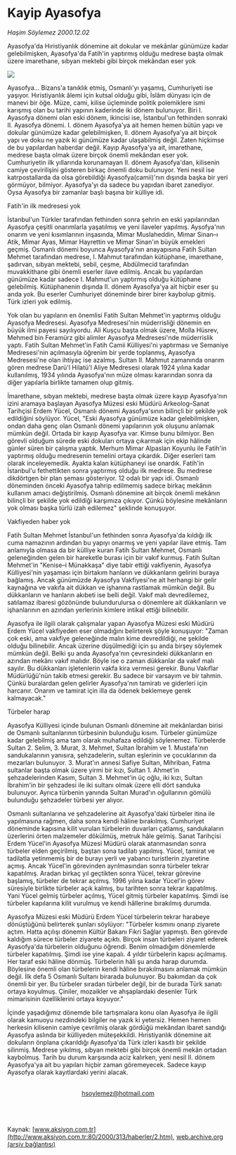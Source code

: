 # Kayip Ayasofya

*Haşim Söylemez 2000.12.02*

<div>
 <p class="spot">
  Ayasofya'da Hıristiyanlık dönemine ait dokular ve mekânlar günümüze kadar  gelebilmişken, Ayasofya'da  Fatih'in yaptırmış olduğu medrese başta olmak üzere  imarethane, sıbyan mektebi gibi birçok mekândan eser yok
 </p>
 <p class="metin">
 </p>
 <img border="0" src="/web/20010421093430im_/http://www.aksiyon.com.tr/2000/313/resimler/Kayip,jpg"/>
 <p class="metin">
  Ayasofya... Bizans'a tanıklık etmiş, Osmanlı'yı yaşamış, Cumhuriyeti ise yaşıyor. Hıristiyanlık âlemi için kutsal olduğu gibi, İslâm dünyası için de manevi bir öğe. Müze, cami, kilise üçleminde politik polemiklere ismi karışmış olan bu tarihi yapının kaderinde iki dönem bulunuyor. Biri I. Ayasofya dönemi olan eski dönem, ikincisi ise, İstanbul'un fethinden sonraki II. Ayasofya dönemi. I. dönem Ayasofya'ya ait hemen hemen bütün yapı ve dokular günümüze kadar gelebilmişken, II. dönem Ayasofya'ya ait birçok yapı ve doku ne yazık ki günümüze kadar ulaşabilmiş değil. Zaten hiçkimse de bu yapılardan haberdar değil. Kayıp Ayasofya'ya ait, imarethane, medrese başta olmak üzere birçok önemli mekândan eser yok. Cumhuriyetin ilk yıllarında korunamayan II. dönem Ayasofya'dan, kilisenin camiye çevirilişini gösteren birkaç önemli doku bulunuyor. Yeni nesil ise katrpostallarda da olsa görebildiği Ayasofya(camii)'nın dışında başka bir yeri görmüyor, bilmiyor. Ayasofya'yı da sadece bu yapıdan ibaret zanediyor. Oysa Ayasofya bir zamanlar başlı başına bir külliye idi.
 </p>
 <p class="metin">
  Fatih'in ilk medresesi yok
 </p>
 <p class="metin">
  İstanbul'un Türkler tarafından fethinden sonra şehrin en eski yapılarından Ayasofya çeşitli onarımlarla yaşatılmış ve yeni ilaveler yapılmış. Aysofya'nın onarım ve yeni kısımlarının inşasında, Mimar Muslaheddin, Mimar Sinan–ı Atik, Mimar Ayas, Mimar Hayrettin ve Mimar Sinan'ın büyük emekleri geçmiş. Osmanlı dönemi boyunca Ayasofya'nın anayapısına Fatih Sultan Mehmet tarafından medrese, I. Mahmut tarafından kütüphane, imarethane, şadırvan, sıbyan mektebi, sebil, çeşme, Abdülmecid tarafından muvakkithane gibi önemli eserler ilave edilmiş. Ancak bu yapılardan günümüze kadar sadece I. Mahmut'un yaptırmış olduğu kütüphane gelebilmiş. Kütüphanenin dışında II. dönem Ayasofya'ya ait hiçbir eser şu anda yok. Bu eserler Cumhuriyet döneminde birer birer kaybolup gitmiş. Türk izleri yok edilmiş.
 </p>
 <p class="metin">
  Yok olan bu yapıların en önemlisi Fatih Sultan Mehmet'in yaptırmış olduğu Ayasofya Medresesi. Ayasofya Medresesi'nin müderrisliği dönemin en büyük ilmi payesi sayılıyordu. Ali Kuşçu başta olmak üzere, Molla Hüsrev, Mehmed bin Feramürz gibi alimler Ayasofya Medresesi'nde müderrislik yaptı. Fatih Sultan Mehmet'in Fatih Camii Külliyesi'ni yaptırması ve Semaniye Medresesi'nin açılmasıyla öğrenim bir yerde toplanmış, Ayasofya Medresesi'ne olan ihtiyaç ise azalmış. Sultan II. Mahmut zamanında onarım gören medrese Darü'l Hilatü'l Aliye Medresesi olarak 1924 yılına kadar kullanılmış, 1934 yılında Ayasofya'nın müze olması kararından sonra da diğer yapılarla birlikte tamamen olup gitmiş.
 </p>
 <p class="metin">
  İmarethane, sıbyan mektebi, medrese başta olmak üzere kayıp Ayasofya'nın izini aramaya başlayan Ayasofya Müzesi eski Müdürü Arkeolog–Sanat Tarihçisi Erdem Yücel, Osmanlı dönemi Ayasofya'sının bilinçli bir şekilde yok edildiğini söylüyor. Yücel, "Eski Ayasofya günümüze kadar gelebilmişken, ondan daha genç olan Osmanlı dönemi yapılarının yok oluşunu anlamak mümkün değil. Ortada bir kayıp Ayasofya var. Kimse bunu bilmiyor. Ben görevli olduğum sürede eski dokuları ortaya çıkarmak için ekip hâlinde günler süren bir çalışma yaptık. Merhum Mimar Alpaslan Koyunlu ile Fatih'in yaptırmış olduğu medresenin temelini ortaya çıkardık. Diğer eserleri tam olarak inceleyemedik. Ayakta kalan kütüphaneyi ise onardık. Fatih'in İstanbul'u fethettikten sonra yaptırmış olduğu ilk medrese. Bu medrese dikdörtgen bir plan şeması gösteriyor. 12 odalı bir yapı idi. Osmanlı döneminden önceki Ayasofya tahrip edilmemiş sadece birkaç mekânın kullanım amacı değiştirilmiş. Osmanlı dönemine ait birçok önemli mekânın bilinçli bir şekilde yok edildiği karşımıza çıkıyor. Çünkü böylesine mekânların yok olması başka türlü izah edilemez" şeklinde konuşuyor.
 </p>
 <p class="metin">
  Vakfiyeden haber yok
 </p>
 <p class="metin">
  Fatih Sultan Mehmet İstanbul'un fethinden sonra Ayasofya'da kıldığı ilk cuma namazının ardından bu yapıyı onarmış ve yeni yapılar ilave etmiş. Tam anlamıyla olmasa da bir külliye kuran Fatih Sultan Mehmet, Osmanlı geleneğinden gelen bir hareketle burası için bir vakıf kurmuş. Fatih Sultan Mehmet'in "Kenise–i Münakkaşa" diye tabir ettiği vakfiyenin, Ayasofya Külliyesi'nin yaşaması için birtakım hanların ve dükkanların gelirini buraya bağlamış. Ancak günümüzde Ayasofya Vakfiyesi'ne ait herhangi bir gelir kaynağına ve vakıfa ait dükkan ve işhanına rastlamak mümkün değil. Bu dükkanların ve hanların akıbeti ise belli değil. Vakıf malı devredilemez, satılamaz ibaresi gözönünde bulundurulursa o dönemlere ait dükkanların ve işhanlarının en azından yerlerinin kimlere intikal ettiği bilinebilir.
 </p>
 <p class="metin">
  Ayasofya ile ilgili olarak çalışmalar yapan Ayasofya Müzesi eski Müdürü Erdem Yücel vakfiyeden eser olmadığını belirterek şöyle konuşuyor: "Zaman çok eski, ama vakfiye geleneğinde malın kime devredildiği, ne şekilde olduğu bilinebilir. Ancak üzerine düşülmediği için şu anda birşey söylemek mümkün değil. Belki şu anda Ayasofya'nın çevresindeki dükkanların en azından mekânı vakıf malıdır. Böyle ise o zaman dükkanlar da vakıf malı sayılır. Bu dükkanları işletenlerin vakfa kira vermesi gerekir. Bunu Vakıflar Müdürlüğü'nün takib etmesi gerekir. Bu sadece bir varsayım ve bir tahmin. Çünkü buralardan gelen gelirler Ayasofya'nın tamiratı ve giderleri için harcanır. Onarım ve tamirat için illa da ödenek beklemeye gerek kalmayacak."
 </p>
 <p class="metin">
  Türbeler harap
 </p>
 <p class="metin">
  Ayasofya Külliyesi içinde bulunan Osmanlı dönemine ait mekânlardan birisi de Osmanlı sultanlarının türbesinin bulunduğu kısım. Türbeler günümüze kadar gelebilmiş ama tam olarak muhafaza edildiği söylenemez. Türbelerde Sultan 2. Selim, 3. Murat, 3. Mehmet, Sultan İbrahim ve 1. Mustafa'nın sandukalarının yanısıra, şehzadelerin, sultan eşlerinin ve çocuklarının da mezarları bulunuyor. 3. Murat'ın annesi Safiye Sultan, Mihriban, Fatma sultanlar başta olmak üzere yirmi bir kızı, Sultan 1. Ahmet'in şehzadelerinden Kasım, Sultan 3. Mehmet'in üç oğlu, iki kızı, Sultan İbrahim'in bir şehzadesi ile iki sultanı olmak üzere elli dört sanduka bulunuyor. Ayrıca türbenin yanında Sultan Murad'ın oğullarının gömülü bulunduğu şehzadeler türbesi yer alıyor.
 </p>
 <p class="metin">
  Osmanlı sultanlarına ve şehzadelerine ait Ayasofya'daki türbeler itina ile yapılmasına rağmen, daha sonra kendi hâline bırakılmış. Cumhuriyet döneminde kapısına kilit vurulan türbelerin duvarları çatlamış, sandukaların üzerlerini örten malzemeler dökülmüş, metruk hâle gelmiş. Sanat Tarihçisi Erdem Yücel'in Ayasofya Müzesi Müdürü olarak atanmasından sonra türbeler elden geçirilmiş, baştan sona tadilatı yapılmış. Yücel, tamirat ve tadilatla yetinmemiş bir de burayı yerli ve yabancı turistlerin ziyaretine açmış. Ancak Yücel'in görevinden ayrılmasından sonra türbeler tekrar kapatılmış. Aradan birkaç yıl geçtikten sonra Yücel, tekrar görevine başlamış, türbeler de tekrar açılmış. 1996 yılına kadar Yücel'in görev süresiyle birlikte türbeler açık kalmış, bu tarihten sonra tekrar kapatılmış. Yani Yücel gelmiş türbeler açılmış, Yücel gitmiş türbeler kapatılmış. Şimdi ise türbeler kapılarına kilit vurulmuş ve kendi hâllerine bırakılmış durumda.
 </p>
 <p class="metin">
  Ayasofya Müzesi eski Müdürü Erdem Yücel türbelerin tekrar harabeye dönüştüğünü belirterek şunları söylüyor: "Türbeler kısmını onarıp ziyarete açtım. Hatta açılışı dönemin Kültür Bakanı Fikri Sağlar yapmıştı. Ben görevde kaldığım sürece türbeler ziyarete açıktı. Birçok insan türbeleri ziyaret ederek Ayasofya'da türbelerin olduğunu öğrendi. Benim olmadığım dönemlerde türbeler kapatılmış. Şimdi ise yine kapalı. 4 yıldır türbelerin kapısı açılmamış. Her taraf eski hâline dönmüş. Türbelerin hâli şu anda harap durumda. Böylesine önemli olan türbelerin kendi hâline bırakılmasını anlamak mümkün değil. İlk defa 5 Osmanlı Sultanı birarada bulunuyor. Bu bakımdan da çok önemli bir yer. Bu türbeler sıradan türbeler değil, bir de burada Türk sanatı ortaya koyulmuş. Çiniler, mozaikler ve ahşaplardaki desenler Türk mimarisinin özelliklerini ortaya koyuyor."
 </p>
 <p class="metin">
  İçinde yaşadığımız dönemde bile tartışmalara konu olan Ayasofya ile ilgili olarak kamuoyu nezdindeki bilgiler ne yazık ki yetersiz. Hemen hemen herkesin kilisenin camiye çevrilmiş olarak gördüğü mekândan ibaret sandığı Ayasofya aslında bir külliyeden müteşekkildi. Hıristiyanlık dönemine ait dokuların önplana çıkarıldığı Ayasofya'da Türk izleri kasıtlı bir şekilde silinmiş. Medrese yıkılmış, sıbyan mektebi gibi birçok önemli mekân ortadan kaybolmuş. Tarih bu durum karşısında aciz kalırken, yeni nesil II. dönem Ayasofya'ya ait bu yapıları hiçbir zaman göremeyecek. Sadece kayıp Ayasofya olarak kayıtlardaki yerini alacak.
 </p>
 <br/>
 <center>
  <a class="anaorta" href="http://web.archive.org/web/20010421093430/mailto:hsoylemez@hotmail.com">
   hsoylemez@hotmail.com
  </a>
 </center>
 <br/>
 <br/>
 <br/>
</div>

Kaynak: [www.aksiyon.com.tr](http://www.aksiyon.com.tr:80/2000/313/haberler/2.htm), [web.archive.org (arşiv bağlantısı)](http://web.archive.org/web/20010421093430/http://www.aksiyon.com.tr:80/2000/313/haberler/2.htm)
